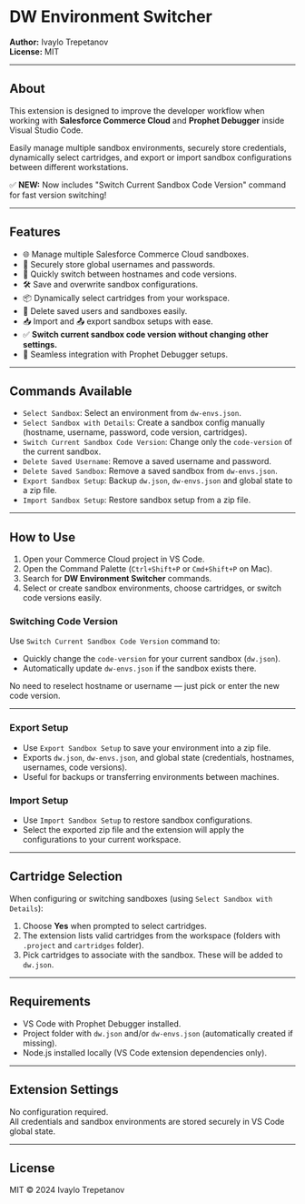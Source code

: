 # DW Environment Switcher

**Author:** Ivaylo Trepetanov  
**License:** MIT

---

## About

This extension is designed to improve the developer workflow when working with **Salesforce Commerce Cloud** and **Prophet Debugger** inside Visual Studio Code.

Easily manage multiple sandbox environments, securely store credentials, dynamically select cartridges, and export or import sandbox configurations between different workstations.

✅ **NEW:** Now includes "Switch Current Sandbox Code Version" command for fast version switching!

---

## Features

- 🌐 Manage multiple Salesforce Commerce Cloud sandboxes.
- 🔐 Securely store global usernames and passwords.
- 🔄 Quickly switch between hostnames and code versions.
- 🛠 Save and overwrite sandbox configurations.
- 📦 Dynamically select cartridges from your workspace.
- 🚮 Delete saved users and sandboxes easily.
- 📥 Import and 📤 export sandbox setups with ease.
- ✅ **Switch current sandbox code version without changing other settings.**
- 🐞 Seamless integration with Prophet Debugger setups.

---

## Commands Available

- `Select Sandbox`: Select an environment from `dw-envs.json`.
- `Select Sandbox with Details`: Create a sandbox config manually (hostname, username, password, code version, cartridges).
- `Switch Current Sandbox Code Version`: Change only the `code-version` of the current sandbox.
- `Delete Saved Username`: Remove a saved username and password.
- `Delete Saved Sandbox`: Remove a saved sandbox from `dw-envs.json`.
- `Export Sandbox Setup`: Backup `dw.json`, `dw-envs.json` and global state to a zip file.
- `Import Sandbox Setup`: Restore sandbox setup from a zip file.

---

## How to Use

1. Open your Commerce Cloud project in VS Code.
2. Open the Command Palette (`Ctrl+Shift+P` or `Cmd+Shift+P` on Mac).
3. Search for **DW Environment Switcher** commands.
4. Select or create sandbox environments, choose cartridges, or switch code versions easily.

### Switching Code Version

Use `Switch Current Sandbox Code Version` command to:

- Quickly change the `code-version` for your current sandbox (`dw.json`).
- Automatically update `dw-envs.json` if the sandbox exists there.

No need to reselect hostname or username — just pick or enter the new code version.

---

### Export Setup

- Use `Export Sandbox Setup` to save your environment into a zip file.
- Exports `dw.json`, `dw-envs.json`, and global state (credentials, hostnames, usernames, code versions).
- Useful for backups or transferring environments between machines.

### Import Setup

- Use `Import Sandbox Setup` to restore sandbox configurations.
- Select the exported zip file and the extension will apply the configurations to your current workspace.

---

## Cartridge Selection

When configuring or switching sandboxes (using `Select Sandbox with Details`):

1. Choose **Yes** when prompted to select cartridges.
2. The extension lists valid cartridges from the workspace (folders with `.project` and `cartridges` folder).
3. Pick cartridges to associate with the sandbox. These will be added to `dw.json`.

---

## Requirements

- VS Code with Prophet Debugger installed.
- Project folder with `dw.json` and/or `dw-envs.json` (automatically created if missing).
- Node.js installed locally (VS Code extension dependencies only).

---

## Extension Settings

No configuration required.  
All credentials and sandbox environments are stored securely in VS Code global state.

---

## License

MIT © 2024 Ivaylo Trepetanov
